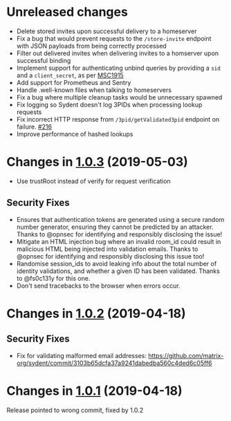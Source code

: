 Unreleased changes
==================

 * Delete stored invites upon successful delivery to a homeserver
 * Fix a bug that would prevent requests to the `/store-invite` endpoint with
   JSON payloads from being correctly processed
 * Filter out delivered invites when delivering invites to a homserver upon
   successful binding
 * Implement support for authenticating unbind queries by providing a `sid` and a
   `client_secret`, as per [MSC1915](https://github.com/matrix-org/matrix-doc/blob/master/proposals/1915-unbind-identity-server-param.md)
 * Add support for Prometheus and Sentry
 * Handle .well-known files when talking to homeservers
 * Fix a bug where multiple cleanup tasks would be unnecessary spawned
 * Fix logging so Sydent doesn't log 3PIDs when processing lookup requests
 * Fix incorrect HTTP response from `/3pid/getValidated3pid` endpoint on
   failure. [#216](https://github.com/matrix-org/sydent/pull/216)
 * Improve performance of hashed lookups


Changes in [1.0.3](https://github.com/matrix-org/sydent/releases/tag/v1.0.3) (2019-05-03)
=========================================================================================

 * Use trustRoot instead of verify for request verification

Security Fixes
--------------
 * Ensures that authentication tokens are generated using a secure random number
   generator, ensuring they cannot be predicted by an attacker. Thanks to @opnsec
   for identifying and responsibly disclosing the issue!
 * Mitigate an HTML injection bug where an invalid room_id could result in
   malicious HTML being injected into validation emails. Thanks to @opnsec
   for identifying and responsibly disclosing this issue too!
 * Randomise session_ids to avoid leaking info about the total number of
   identity validations, and whether a given ID has been validated.
   Thanks to @fs0c131y for this one.
 * Don't send tracebacks to the browser when errors occur.


Changes in [1.0.2](https://github.com/matrix-org/sydent/releases/tag/v1.0.2) (2019-04-18)
=========================================================================================

Security Fixes
--------------
 * Fix for validating malformed email addresses: https://github.com/matrix-org/sydent/commit/3103b65dcfa37a9241dabedba560c4ded6c05ff6


Changes in [1.0.1](https://github.com/matrix-org/sydent/releases/tag/v1.0.1) (2019-04-18)
=========================================================================================

Release pointed to wrong commit, fixed by 1.0.2

